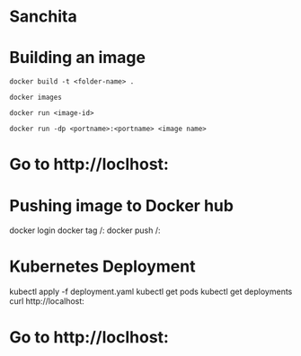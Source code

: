 # Sanchita
# Building an image
```
docker build -t <folder-name> .
```
```
docker images
```
```
docker run <image-id>
```
```
docker run -dp <portname>:<portname> <image name>
```
  # Go to http://loclhost:<portname>
# Pushing image to Docker hub
docker login
docker tag <image-name> <dockerhub username>/<repository-name>:<tag-name>
docker push <dockerhub username>/<repository-name>:<tag-name>
# Kubernetes Deployment
kubectl apply -f deployment.yaml
kubectl get pods
kubectl get deployments
curl http://localhost:<port-name>
  # Go to http://loclhost:<portname>
  

